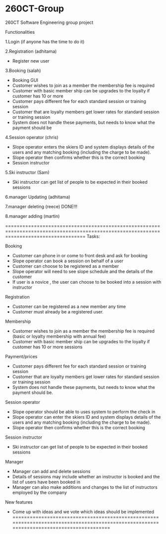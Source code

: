 # 260CT-Group
260CT Software Engineering group project

Functionalities 

1.Login (if anyone has the time to do it)

2.Registration  (adhitama) 
-	Register new user

3.Booking   (salah)
-	Booking GUI
-	Customer wishes to join as a member the membership fee is required
-	Customer with basic member ship can be upgrades to the loyalty if customer has 10 or more
-	Customer pays different fee for each standard session or training session
-	Customer that are loyalty members get lower rates for standard session or training session
-	System does not handle these payments, but needs to know what the payment should be

4.Session operator (chris)
-	Slope operator enters the skiers ID and system displays details of the users and any matching booking (including the charge to be made).
-	Slope operator then confirms whether this is the correct booking
-	Session instructor

5.Ski instructor (Sam) 
-	Ski instructor can get list of people to be expected in their booked sessions

6.manager Updating (adhitama) 

7.manager deleting (reece) DONE!!!

8.manager adding (martin)


========================================================================================================================================
Tasks:

Booking
-	Customer can phone in or come to front desk and ask for booking
-	Slope operator can book a session on behalf of a user
-	Customer can choose to be registered as a member
-	Slope operator will need to see slope schedule and the details of the customer
-	If user is a novice , the user can choose to be booked into a session with instructor

Registration 
-	Customer can be registered as a new member any time
-	Customer must already be a registered user.

Membership
-	Customer wishes to join as a member the membership fee is required (basic or loyalty membership with annual fee)
-	Customer with basic member ship can be upgrades to the loyalty if customer has 10 or more sessions

Payment/prices
-	Customer pays different fee for each standard session or training session
-	Customer that are loyalty members get lower rates for standard session or training session
-	System does not handle these payments, but needs to know what the payment should be.

Session operator
-	Slope operator should be able to uses system to perform the check in
-	Slope operator can enter the skiers ID and system displays details of the users and any matching booking (including the charge to be made).
-	Slope operator then confirms whether this is the correct booking

Session instructor
-	Ski instructor can get list of people to be expected in their booked sessions

Manager
-	Manager can add and delete sessions
-	Details of sessions may include whether an instructor is booked and the list of users have been booked in
-	Manager can also make additions and changes to the list of instructors employed by the company

New features
-	Come up with ideas and we vote which ideas should be implemented 
========================================================================================================================================
